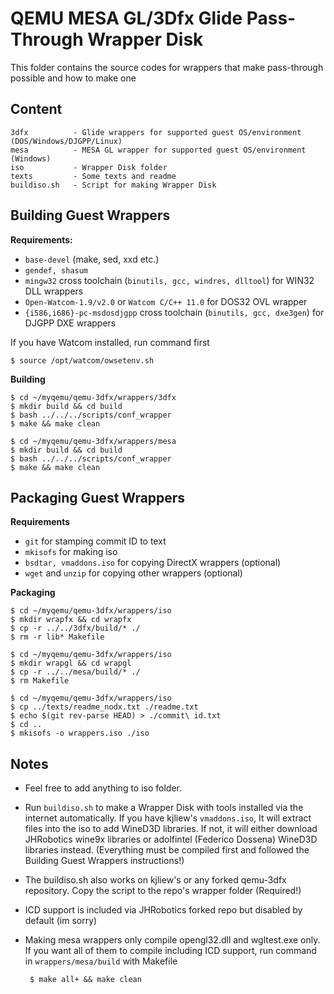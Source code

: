 # QEMU MESA GL/3Dfx Glide Pass-Through Wrapper Disk
This folder contains the source codes for wrappers that make pass-through possible and how to make one

## Content
    3dfx          - Glide wrappers for supported guest OS/environment (DOS/Windows/DJGPP/Linux)
    mesa          - MESA GL wrapper for supported guest OS/environment (Windows)
    iso           - Wrapper Disk folder
    texts         - Some texts and readme
    buildiso.sh   - Script for making Wrapper Disk
    
## Building Guest Wrappers
**Requirements:**
 - `base-devel` (make, sed, xxd etc.)
 - `gendef, shasum`
 - `mingw32` cross toolchain (`binutils, gcc, windres, dlltool`) for WIN32 DLL wrappers
 - `Open-Watcom-1.9/v2.0` or `Watcom C/C++ 11.0` for DOS32 OVL wrapper
 - `{i586,i686}-pc-msdosdjgpp` cross toolchain (`binutils, gcc, dxe3gen`) for DJGPP DXE wrappers

If you have Watcom installed, run command first

    $ source /opt/watcom/owsetenv.sh
    
**Building**

    $ cd ~/myqemu/qemu-3dfx/wrappers/3dfx
    $ mkdir build && cd build
    $ bash ../../../scripts/conf_wrapper
    $ make && make clean

    $ cd ~/myqemu/qemu-3dfx/wrappers/mesa
    $ mkdir build && cd build
    $ bash ../../../scripts/conf_wrapper
    $ make && make clean

## Packaging Guest Wrappers
**Requirements**
- `git` for stamping commit ID to text
- `mkisofs` for making iso
- `bsdtar, vmaddons.iso` for copying DirectX wrappers (optional)
- `wget` and `unzip` for copying other wrappers (optional)

**Packaging**
    
    $ cd ~/myqemu/qemu-3dfx/wrappers/iso
    $ mkdir wrapfx && cd wrapfx
    $ cp -r ../../3dfx/build/* ./
    $ rm -r lib* Makefile     

    $ cd ~/myqemu/qemu-3dfx/wrappers/iso
    $ mkdir wrapgl && cd wrapgl
    $ cp -r ../../mesa/build/* ./
    $ rm Makefile
    
    $ cd ~/myqemu/qemu-3dfx/wrappers/iso
    $ cp ../texts/readme_nodx.txt ./readme.txt
    $ echo $(git rev-parse HEAD) > ./commit\ id.txt
    $ cd ..
    $ mkisofs -o wrappers.iso ./iso
    
## Notes
 - Feel free to add anything to iso folder.
 - Run `buildiso.sh` to make a Wrapper Disk with tools installed via the internet automatically. If you have kjliew's `vmaddons.iso`, It will extract files into the iso to add WineD3D libraries. If not, it will either download JHRobotics wine9x libraries or adolfintel (Federico Dossena) WineD3D libraries instead. (Everything must be compiled first and followed the Building Guest Wrappers instructions!)
 - The buildiso.sh also works on kjliew's or any forked qemu-3dfx repository. Copy the script to the repo's wrapper folder (Required!)
 - ICD support is included via JHRobotics forked repo but disabled by default (im sorry)
 - Making mesa wrappers only compile opengl32.dll and wgltest.exe only. If you want all of them to compile including ICD support, run command in `wrappers/mesa/build` with Makefile
        
        $ make all+ && make clean
